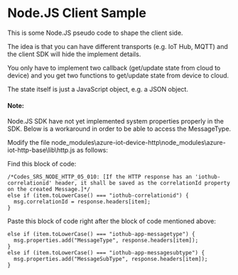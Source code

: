 # Node.JS Client Sample

This is some Node.JS pseudo code to shape the client side.

The idea is that you can have different transports (e.g. IoT Hub, MQTT) and the client SDK will hide the implement details.

You only have to implement two callback (get/update state from cloud to device) and you get two functions to get/update state from device to cloud.

The state itself is just a JavaScript object, e.g. a JSON object.


#### Note:
Node.JS SDK have not yet implemented system properties properly in the SDK. Below is a workaround in order to be able to access the MessageType.

Modify the file node_modules\azure-iot-device-http\node_modules\azure-iot-http-base\lib\http.js as follows:

Find this block of code:
```
/*Codes_SRS_NODE_HTTP_05_010: [If the HTTP response has an 'iothub-correlationid' header, it shall be saved as the correlationId property on the created Message.]*/
else if (item.toLowerCase() === "iothub-correlationid") {
  msg.correlationId = response.headers[item];
}
```

Paste this block of code right after the block of code mentioned above:
```
else if (item.toLowerCase() === "iothub-app-messagetype") {
  msg.properties.add("MessageType", response.headers[item]);
}
else if (item.toLowerCase() === "iothub-app-messagesubtype") {
  msg.properties.add("MessageSubType", response.headers[item]);
}
```


